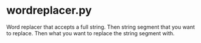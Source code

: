# wordreplacer.py
Word replacer that accepts a full string. Then string segment that you want to replace. Then what you want to replace the string segment with.
